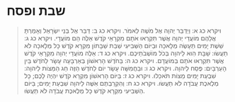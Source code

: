 # שבת ופסח

> ויקרא כג א: וַיְדַבֵּר יְהוָה אֶל מֹשֶׁה לֵּאמֹר.
> ויקרא כג ב: דַּבֵּר אֶל בְּנֵי יִשְׂרָאֵל וְאָמַרְתָּ אֲלֵהֶם מוֹעֲדֵי יְהוָה אֲשֶׁר תִּקְרְאוּ אֹתָם מִקְרָאֵי קֹדֶשׁ אֵלֶּה הֵם מוֹעֲדָי.
> ויקרא כג ג: שֵׁשֶׁת יָמִים תֵּעָשֶׂה מְלָאכָה וּבַיּוֹם הַשְּׁבִיעִי שַׁבַּת שַׁבָּתוֹן מִקְרָא קֹדֶשׁ כָּל מְלָאכָה לֹא תַעֲשׂוּ:  שַׁבָּת הִוא לַיהוָה בְּכֹל מוֹשְׁבֹתֵיכֶם.
> ויקרא כג ד: אֵלֶּה מוֹעֲדֵי יְהוָה מִקְרָאֵי קֹדֶשׁ אֲשֶׁר תִּקְרְאוּ אֹתָם בְּמוֹעֲדָם.
> ויקרא כג ה: בַּחֹדֶשׁ הָרִאשׁוֹן בְּאַרְבָּעָה עָשָׂר לַחֹדֶשׁ בֵּין הָעַרְבָּיִם:  פֶּסַח לַיהוָה.
> ויקרא כג ו: וּבַחֲמִשָּׁה עָשָׂר יוֹם לַחֹדֶשׁ הַזֶּה חַג הַמַּצּוֹת לַיהוָה:  שִׁבְעַת יָמִים מַצּוֹת תֹּאכֵלוּ.
> ויקרא כג ז: בַּיּוֹם הָרִאשׁוֹן מִקְרָא קֹדֶשׁ יִהְיֶה לָכֶם; כָּל מְלֶאכֶת עֲבֹדָה לֹא תַעֲשׂוּ.
> ויקרא כג ח: וְהִקְרַבְתֶּם אִשֶּׁה לַיהוָה שִׁבְעַת יָמִים; בַּיּוֹם הַשְּׁבִיעִי מִקְרָא קֹדֶשׁ כָּל מְלֶאכֶת עֲבֹדָה לֹא תַעֲשׂוּ. 
 

